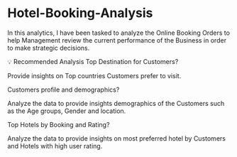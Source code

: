 # Hotel-Booking-Analysis
In this analytics, I have been tasked to analyze the Online Booking Orders to help Management review the current performance of the Business in order to make strategic decisions.

💡 Recommended Analysis
Top Destination for Customers?

Provide insights on Top countries Customers prefer to visit.

Customers profile and demographics?

Analyze the data to provide insights demographics of the Customers such as the Age groups, Gender and location.

Top Hotels by Booking and Rating?

Analyze the data to provide insights on most preferred hotel by Customers and Hotels with high user rating.
